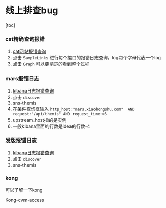 # 线上排查bug

[toc]

### cat精确查询报错

1. [cat网站报错查询](https://cat.devops.xiaohongshu.com/cat/r/p?op=view&domain=sns-themis&date=2020072710)
2. 点击 `SampleLinks` 进行每个接口的报错日志查询，log每个字母代表一个log
3. 点击 `Graph` 可以更清楚的看到整个过程



### mars报错日志

1. [kibana日志报错查询](http://traefik-kibana.prod.xiaohongshu.com/app/kibana)
2. 点击 `discover` 
3. sns-themis   
4. 在条件查询框输入 `http_host:"mars.xiaohongshu.com"  AND request:"/api/themis" AND request_time:>6`
5. upstream_host指的是实例
6. 一般kibana里面的行数是idea的行数-4



### 发版报错日志

1. [kibana日志报错查询](http://traefik-kibana.prod.xiaohongshu.com/app/kibana)
2. 点击 `discover` 
3. sns-themis



### kong

可以了解一下kong

Kong-cvm-access

